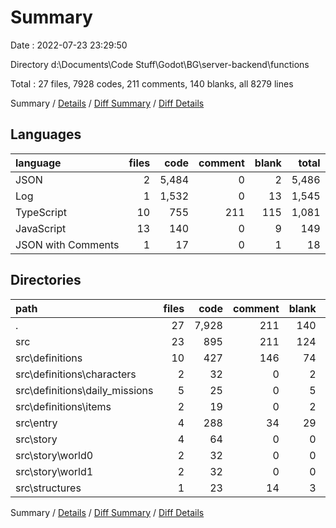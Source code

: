 # Summary

Date : 2022-07-23 23:29:50

Directory d:\\Documents\\Code Stuff\\Godot\\BG\\server-backend\\functions

Total : 27 files,  7928 codes, 211 comments, 140 blanks, all 8279 lines

Summary / [Details](details.md) / [Diff Summary](diff.md) / [Diff Details](diff-details.md)

## Languages
| language | files | code | comment | blank | total |
| :--- | ---: | ---: | ---: | ---: | ---: |
| JSON | 2 | 5,484 | 0 | 2 | 5,486 |
| Log | 1 | 1,532 | 0 | 13 | 1,545 |
| TypeScript | 10 | 755 | 211 | 115 | 1,081 |
| JavaScript | 13 | 140 | 0 | 9 | 149 |
| JSON with Comments | 1 | 17 | 0 | 1 | 18 |

## Directories
| path | files | code | comment | blank | total |
| :--- | ---: | ---: | ---: | ---: | ---: |
| . | 27 | 7,928 | 211 | 140 | 8,279 |
| src | 23 | 895 | 211 | 124 | 1,230 |
| src\\definitions | 10 | 427 | 146 | 74 | 647 |
| src\\definitions\\characters | 2 | 32 | 0 | 2 | 34 |
| src\\definitions\\daily_missions | 5 | 25 | 0 | 5 | 30 |
| src\\definitions\\items | 2 | 19 | 0 | 2 | 21 |
| src\\entry | 4 | 288 | 34 | 29 | 351 |
| src\\story | 4 | 64 | 0 | 0 | 64 |
| src\\story\\world0 | 2 | 32 | 0 | 0 | 32 |
| src\\story\\world1 | 2 | 32 | 0 | 0 | 32 |
| src\\structures | 1 | 23 | 14 | 3 | 40 |

Summary / [Details](details.md) / [Diff Summary](diff.md) / [Diff Details](diff-details.md)